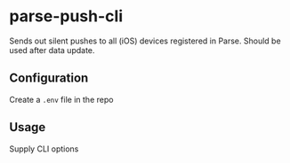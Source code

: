 # parse-push-cli

Sends out silent pushes to all (iOS) devices registered in Parse. Should be used after data update.

## Configuration

Create a `.env` file in the repo

## Usage

Supply CLI options